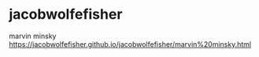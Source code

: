 # jacobwolfefisher
marvin minsky
https://jacobwolfefisher.github.io/jacobwolfefisher/marvin%20minsky.html
